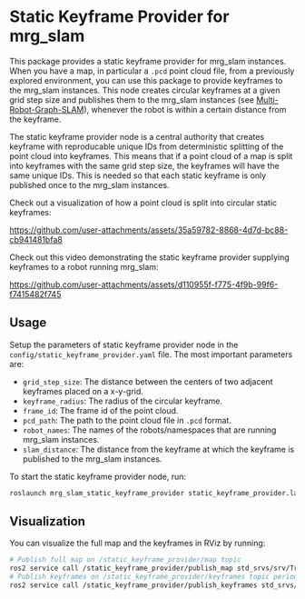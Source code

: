 # Static Keyframe Provider for mrg_slam

This package provides a static keyframe provider for mrg_slam instances. When you have a map, in particular a `.pcd` point cloud file, from a previously explored environment, you can use this package to provide keyframes to the mrg_slam instances. This node creates circular keyframes at a given grid step size and publishes them to the mrg_slam instances (see [Multi-Robot-Graph-SLAM](https://github.com/aserbremen/Multi-Robot-Graph-SLAM)), whenever the robot is within a certain distance from the keyframe.

The static keyframe provider node is a central authority that creates keyframe with reproducable unique IDs from deterministic splitting of the point cloud into keyframes. This means that if a point cloud of a map is split into keyframes with the same grid step size, the keyframes will have the same unique IDs. This is needed so that each static keyframe is only published once to the mrg_slam instances.

Check out a visualization of how a point cloud is split into circular static keyframes: 

https://github.com/user-attachments/assets/35a59782-8868-4d7d-bc88-cb941481bfa8

Check out this video demonstrating the static keyframe provider supplying keyframes to a robot running mrg_slam:

https://github.com/user-attachments/assets/d110955f-f775-4f9b-99f6-f7415482f745

## Usage

Setup the parameters of static keyframe provider node in the `config/static_keyframe_provider.yaml` file. The most important parameters are:

- `grid_step_size`: The distance between the centers of two adjacent keyframes placed on a x-y-grid.
- `keyframe_radius`: The radius of the circular keyframe.
- `frame_id`: The frame id of the point cloud.
- `pcd_path`: The path to the point cloud file in `.pcd` format. 
- `robot_names`: The names of the robots/namespaces that are running mrg_slam instances.
- `slam_distance`: The distance from the keyframe at which the keyframe is published to the mrg_slam instances.

To start the static keyframe provider node, run:

```bash
roslaunch mrg_slam_static_keyframe_provider static_keyframe_provider.launch.py
```

## Visualization

You can visualize the full map and the keyframes in RViz by running:

```bash
# Publish full map on /static_keyframe_provider/map topic
ros2 service call /static_keyframe_provider/publish_map std_srvs/srv/Trigger 
# Publish keyframes on /static_keyframe_provider/keyframes topic periodically in a timer
ros2 service call /static_keyframe_provider/publish_keyframes std_srvs/srv/Trigger
```